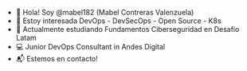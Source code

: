 - 👋 Hola! Soy @mabel182 (Mabel Contreras Valenzuela)
- 👀 Estoy interesada DevOps - DevSecOps - Open Source - K8s
- 🌱 Actualmente estudiando Fundamentos Ciberseguridad en Desafío Latam
- 💻 Junior DevOps Consultant in Andes Digital
- 📬 Estemos en contacto! 



